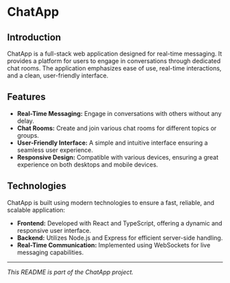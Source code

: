 # ChatApp

## Introduction
ChatApp is a full-stack web application designed for real-time messaging. It provides a platform for users to engage in conversations through dedicated chat rooms. The application emphasizes ease of use, real-time interactions, and a clean, user-friendly interface.

## Features
- **Real-Time Messaging:** Engage in conversations with others without any delay.
- **Chat Rooms:** Create and join various chat rooms for different topics or groups.
- **User-Friendly Interface:** A simple and intuitive interface ensuring a seamless user experience.
- **Responsive Design:** Compatible with various devices, ensuring a great experience on both desktops and mobile devices.

## Technologies
ChatApp is built using modern technologies to ensure a fast, reliable, and scalable application:
- **Frontend:** Developed with React and TypeScript, offering a dynamic and responsive user interface.
- **Backend:** Utilizes Node.js and Express for efficient server-side handling.
- **Real-Time Communication:** Implemented using WebSockets for live messaging capabilities.

---

*This README is part of the ChatApp project.*
